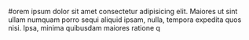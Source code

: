 #orem ipsum dolor sit amet consectetur adipisicing elit.
         Maiores ut sint ullam numquam porro sequi aliquid ipsam, nulla,
         tempora expedita quos nisi. Ipsa, minima quibusdam maiores ratione q
